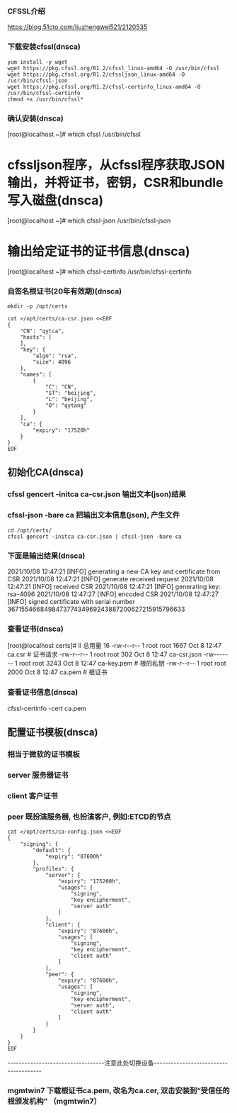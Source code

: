 ### CFSSL介绍
https://blog.51cto.com/liuzhengwei521/2120535

### 下载安装cfssl(dnsca)
```shell script
yum install -y wget
wget https://pkg.cfssl.org/R1.2/cfssl_linux-amd64 -O /usr/bin/cfssl
wget https://pkg.cfssl.org/R1.2/cfssljson_linux-amd64 -O /usr/bin/cfssl-json
wget https://pkg.cfssl.org/R1.2/cfssl-certinfo_linux-amd64 -O /usr/bin/cfssl-certinfo
chmod +x /usr/bin/cfssl*

```

### 确认安装(dnsca)
[root@localhost ~]# which cfssl
/usr/bin/cfssl

# cfssljson程序，从cfssl程序获取JSON输出，并将证书，密钥，CSR和bundle写入磁盘(dnsca)
[root@localhost ~]# which cfssl-json
/usr/bin/cfssl-json

# 输出给定证书的证书信息(dnsca)
[root@localhost ~]# which cfssl-certinfo
/usr/bin/cfssl-certinfo

### 自签名根证书(20年有效期)(dnsca)
```shell script
mkdir -p /opt/certs

cat >/opt/certs/ca-csr.json <<EOF
{
    "CN": "qytca",
    "hosts": [
    ],
    "key": {
        "algo": "rsa",
        "size": 4096
    },
    "names": [
        {
            "C": "CN",
            "ST": "beijing",
            "L": "beijing",
            "O": "qytang"
        }
    ],
    "ca": {
        "expiry": "17520h"
    }
}
EOF

```

## 初始化CA(dnsca)
### cfssl gencert -initca ca-csr.json 输出文本(json)结果
### cfssl-json -bare ca 把输出文本信息(json), 产生文件

```shell script
cd /opt/certs/
cfssl gencert -initca ca-csr.json | cfssl-json -bare ca

```

### 下面是输出结果(dnsca)
2021/10/08 12:47:21 [INFO] generating a new CA key and certificate from CSR
2021/10/08 12:47:21 [INFO] generate received request
2021/10/08 12:47:21 [INFO] received CSR
2021/10/08 12:47:21 [INFO] generating key: rsa-4096
2021/10/08 12:47:27 [INFO] encoded CSR
2021/10/08 12:47:27 [INFO] signed certificate with serial number 367155466849847377434969243887200627215915796633

### 查看证书(dnsca)
[root@localhost certs]# ll
总用量 16
-rw-r--r-- 1 root root 1667 Oct  8 12:47 ca.csr      # 证书请求
-rw-r--r-- 1 root root  302 Oct  8 12:47 ca-csr.json
-rw------- 1 root root 3243 Oct  8 12:47 ca-key.pem  # 根的私钥
-rw-r--r-- 1 root root 2000 Oct  8 12:47 ca.pem      # 根证书

### 查看证书信息(dnsca)
cfssl-certinfo -cert ca.pem

## 配置证书模板(dnsca)
### 相当于微软的证书模板
### server 服务器证书
### client 客户证书
### peer   既扮演服务器, 也扮演客户, 例如:ETCD的节点

```shell script
cat >/opt/certs/ca-config.json <<EOF
{
    "signing": {
        "default": {
            "expiry": "87600h"
        },
        "profiles": {
            "server": {
                "expiry": "175200h",
                "usages": [
                    "signing",
                    "key encipherment",
                    "server auth"
                ]
            },
            "client": {
                "expiry": "87600h",
                "usages": [
                    "signing",
                    "key encipherment",
                    "client auth"
                ]
            },
            "peer": {
                "expiry": "87600h",
                "usages": [
                    "signing",
                    "key encipherment",
                    "server auth",
                    "client auth"
                ]
            }
        }
    }
} 
EOF

```

----------------------------------注意此处切换设备--------------------------------------

### mgmtwin7 下载根证书ca.pem, 改名为ca.cer, 双击安装到“受信任的根颁发机构” （mgmtwin7）